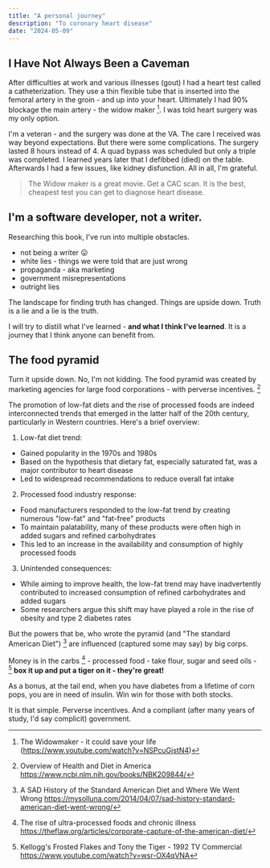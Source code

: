```yaml
---
title: "A personal journey"
description: "To coronary heart disease"
date: "2024-05-09"
---
```


## I Have Not Always Been a Caveman

After difficulties at work and various illnesses (gout) I had a heart test called a catheterization. They use a thin flexible tube that is inserted into the femoral artery in the groin - and up into your heart. Ultimately I had 90% blockage the main artery - the widow maker [^1]. I was told heart surgery was 
my only option.



I'm a veteran - and the surgery was done at the VA. The care I received was way beyond expectations. But there were some complications. The surgery lasted 8 hours instead of 4. A quad bypass was scheduled but only a triple was completed. I learned years later that I defibbed (died) on the table. Afterwards I had a few issues, like kidney disfunction. All in all, I'm grateful.

  > The Widow maker is a great movie. Get a CAC scan. It is the best, cheapest test you can get to diagnose heart disease. 


## I'm a software developer, not a writer.

Researching this book, I've run into multiple obstacles.

- not being a writer 😛
- white lies - things we were told that are just wrong
- propaganda - aka marketing
- government misrepresentations
- outright lies


The landscape for finding truth has changed. Things are upside down. Truth is a lie and a lie is the truth. 

I will try to distill what I've learned - **and what I think I've learned**. It is a journey  that I think anyone can benefit from. 

## The food pyramid 

Turn it upside down. No, I'm not kidding. The food pyramid was created by marketing agencies for large food corporations - with perverse incentives. [^2]

The promotion of low-fat diets and the rise of processed foods are indeed interconnected trends that emerged in the latter half of the 20th century, particularly in Western countries. Here's a brief overview:

1. Low-fat diet trend:
- Gained popularity in the 1970s and 1980s
- Based on the hypothesis that dietary fat, especially saturated fat, was a major contributor to heart disease
- Led to widespread recommendations to reduce overall fat intake

2. Processed food industry response:
- Food manufacturers responded to the low-fat trend by creating numerous "low-fat" and "fat-free" products
- To maintain palatability, many of these products were often high in added sugars and refined carbohydrates
- This led to an increase in the availability and consumption of highly processed foods

3. Unintended consequences:
- While aiming to improve health, the low-fat trend may have inadvertently contributed to increased consumption of refined carbohydrates and added sugars
- Some researchers argue this shift may have played a role in the rise of obesity and type 2 diabetes rates


But the powers that be, who wrote the pyramid (and "The standard American Diet") [^3] are influenced (captured some may say) by big corps. 

Money is in the carbs [^4] - processed food - take flour, sugar and seed oils - [^5] **box it up and put a tiger on it - they're great!**

As a bonus, at the tail end, when you have diabetes from a lifetime of corn pops, you are in need of insulin. Win win for those with both stocks.

It is that simple. Perverse incentives. And a compliant (after many years of study, I'd say complicit) government.


[^1]: The Widowmaker - it could save your life  (https://www.youtube.com/watch?v=NSPcuGjstN4)


[^2]: Overview of Health and Diet in America https://www.ncbi.nlm.nih.gov/books/NBK209844/

[^3]: A SAD History of the Standard American Diet and Where We Went Wrong https://mysolluna.com/2014/04/07/sad-history-standard-american-diet-went-wrong/


[^4]:  The rise of ultra-processed foods and chronic illness https://theflaw.org/articles/corporate-capture-of-the-american-diet/


[^5]: Kellogg's Frosted Flakes and Tony the Tiger - 1992 TV Commercial https://www.youtube.com/watch?v=wsr-OX4qVNA



